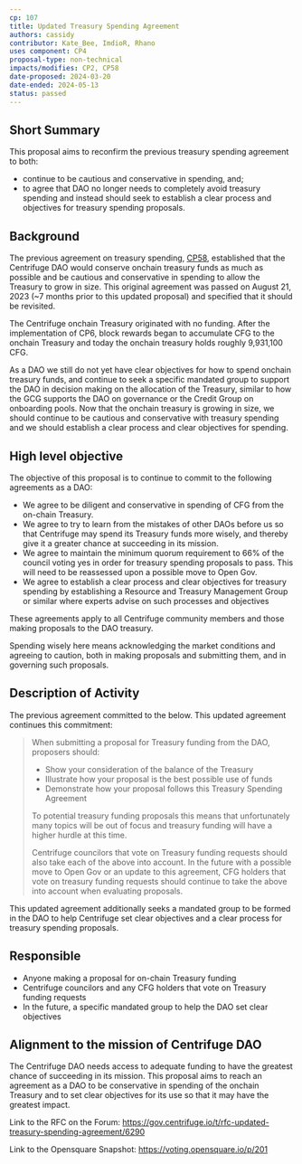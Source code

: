 ```yaml
---
cp: 107
title: Updated Treasury Spending Agreement 
authors: cassidy
contributor: Kate_Bee, ImdioR, Rhano
uses component: CP4
proposal-type: non-technical
impacts/modifies: CP2, CP58
date-proposed: 2024-03-20
date-ended: 2024-05-13
status: passed
---
```


## Short Summary

This proposal aims to reconfirm the previous treasury spending agreement to both:

* continue to be cautious and conservative in spending, and;
* to agree that DAO no longer needs to completely avoid treasury spending and instead should seek to establish a clear process and objectives for treasury spending proposals.

## Background

The previous agreement on treasury spending, [CP58](https://github.com/centrifuge/cps/blob/main/cps/CP58.md), established that the Centrifuge DAO would conserve onchain treasury funds as much as possible and be cautious and conservative in spending to allow the Treasury to grow in size. This original agreement was passed on August 21, 2023 (~7 months prior to this updated proposal) and specified that it should be revisited.

The Centrifuge onchain Treasury originated with no funding. After the implementation of CP6, block rewards began to accumulate CFG to the onchain Treasury and today the onchain treasury holds roughly 9,931,100 CFG.

As a DAO we still do not yet have clear objectives for how to spend onchain treasury funds, and continue to seek a specific mandated group to support the DAO in decision making on the allocation of the Treasury, similar to how the GCG supports the DAO on governance or the Credit Group on onboarding pools. Now that the onchain treasury is growing in size, we should continue to be cautious and conservative with treasury spending and we should establish a clear process and clear objectives for spending.

## High level objective

The objective of this proposal is to continue to commit to the following agreements as a DAO:

* We agree to be diligent and conservative in spending of CFG from the on-chain Treasury.
* We agree to try to learn from the mistakes of other DAOs before us so that Centrifuge may spend its Treasury funds more wisely, and thereby give it a greater chance at succeeding in its mission.
* We agree to maintain the minimum quorum requirement to 66% of the council voting yes in order for treasury spending proposals to pass. This will need to be reassessed upon a possible move to Open Gov.
* We agree to establish a clear process and clear objectives for treasury spending by establishing a Resource and Treasury Management Group or similar where experts advise on such processes and objectives

These agreements apply to all Centrifuge community members and those making proposals to the DAO treasury.

Spending wisely here means acknowledging the market conditions and agreeing to caution, both in making proposals and submitting them, and in governing such proposals.

## Description of Activity

The previous agreement committed to the below. This updated agreement continues this commitment:

> When submitting a proposal for Treasury funding from the DAO, proposers should:
> 
> * Show your consideration of the balance of the Treasury
> * Illustrate how your proposal is the best possible use of funds
> * Demonstrate how your proposal follows this Treasury Spending Agreement
> 
> To potential treasury funding proposals this means that unfortunately many topics will be out of focus and treasury funding will have a higher hurdle at this time.
> 
> Centrifuge councilors that vote on Treasury funding requests should also take each of the above into account. In the future with a possible move to Open Gov or an update to this agreement, CFG holders that vote on treasury funding requests should continue to take the above into account when evaluating proposals.

This updated agreement additionally seeks a mandated group to be formed in the DAO to help Centrifuge set clear objectives and a clear process for treasury spending proposals.

## Responsible

* Anyone making a proposal for on-chain Treasury funding
* Centrifuge councilors and any CFG holders that vote on Treasury funding requests
* In the future, a specific mandated group to help the DAO set clear objectives

## Alignment to the mission of Centrifuge DAO

The Centrifuge DAO needs access to adequate funding to have the greatest chance of succeeding in its mission. This proposal aims to reach an agreement as a DAO to be conservative in spending of the onchain Treasury and to set clear objectives for its use so that it may have the greatest impact.

Link to the RFC on the Forum: https://gov.centrifuge.io/t/rfc-updated-treasury-spending-agreement/6290

Link to the Opensquare Snapshot: https://voting.opensquare.io/p/201
